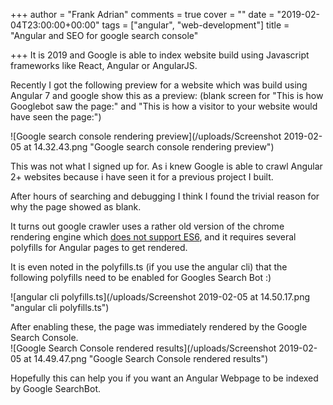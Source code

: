 +++
author = "Frank Adrian"
comments = true
cover = ""
date = "2019-02-04T23:00:00+00:00"
tags = ["angular", "web-development"]
title = "Angular and SEO for google search console"

+++
It is 2019 and Google is able to index website build using Javascript frameworks like React, Angular or AngularJS.

Recently I got the following preview for a website which was build using Angular 7 and google show this as a preview: (blank screen for "This is how Googlebot saw the page:" and "This is how a visitor to your website would have seen the page:")

![Google search console rendering preview](/uploads/Screenshot 2019-02-05 at 14.32.43.png "Google search console rendering preview")

This was not what I signed up for. As i knew Google is able to crawl Angular 2+ websites because i have seen it for a previous project I built.

After hours of searching and debugging I think I found the trivial reason for why the page showed as blank.

It turns out google crawler uses a rather old version of the chrome rendering engine which [does not support ES6](https://developers.google.com/search/docs/guides/rendering), and it requires several polyfills for Angular pages to get rendered.

It is even noted in the polyfills.ts (if you use the angular cli) that the following polyfills need to be enabled for Googles Search Bot :)

![angular cli polyfills.ts](/uploads/Screenshot 2019-02-05 at 14.50.17.png "angular cli polyfills.ts")

After enabling these, the page was immediately rendered by the Google Search Console.  
![Google Search Console rendered results](/uploads/Screenshot 2019-02-05 at 14.49.47.png "Google Search Console rendered results")

Hopefully this can help you if you want an Angular Webpage to be indexed by Google SearchBot.